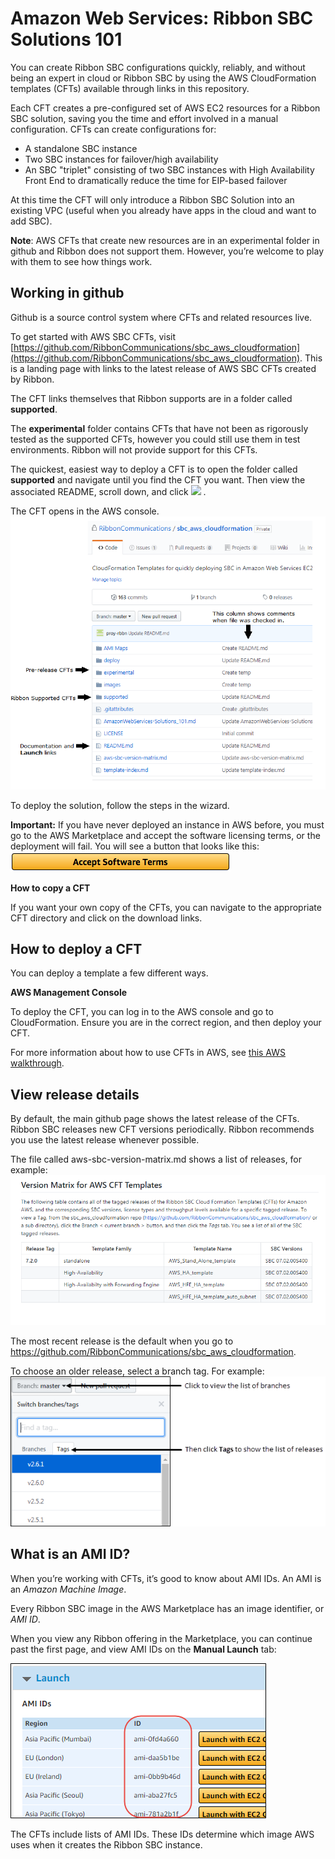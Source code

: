 # Amazon Web Services: Ribbon SBC Solutions 101

You can create Ribbon SBC configurations quickly, reliably, and without being an expert in cloud or Ribbon SBC by using the AWS CloudFormation templates (CFTs) available through links in this repository.

Each CFT creates a pre-configured set of AWS EC2 resources for a Ribbon SBC solution, saving you the time and effort involved in a manual configuration.
CFTs can create configurations for:
- A standalone SBC instance
- Two SBC instances for failover/high availability
- An SBC "triplet" consisting of two SBC instances with High Availability Front End to dramatically reduce the time for EIP-based failover


At this time the CFT will only introduce a Ribbon SBC Solution into an existing VPC (useful when you already have apps in the cloud and want to add SBC).

**Note**: AWS CFTs that create new resources are in an experimental folder in github and Ribbon does not support them. However, you’re welcome to play with them to see how things work.

## Working in github

Github is a source control system where CFTs and related resources live.

To get started with AWS SBC CFTs, visit [https://github.com/RibbonCommunications/sbc_aws_cloudformation](https://github.com/RibbonCommunications/sbc_aws_cloudformation). This is a landing page with links to the latest release of AWS SBC CFTs created by Ribbon.

The CFT links themselves that Ribbon supports are in a folder called **supported**.

The **experimental** folder contains CFTs that have not been as rigorously tested as the supported CFTs, however you could still use them in test environments. Ribbon will not provide support for this CFTs.

The quickest, easiest way to deploy a CFT is to open the folder called **supported** and navigate until you find the CFT you want.
Then view the associated README, scroll down, and click ![](https://cdn.rawgit.com/buildkite/cloudformation-launch-stack-button-svg/master/launch-stack.svg) . 

The CFT opens in the AWS console.
![](https://github.com/RibbonCommunications/sbc_aws_cloudformation/blob/master/images/RBBN-sbc_aws_cloudformation.png) 

To deploy the solution, follow the steps in the wizard.

**Important:** If you have never deployed an instance in AWS before, you must go to the AWS Marketplace and accept the software licensing terms, or the deployment will fail. You will see a button that looks like this: ![](https://github.com/RibbonCommunications/sbc_aws_cloudformation/blob/master/images/acceptSoftwareTerms.png)

**How to copy a CFT**

If you want your own copy of the CFTs, you can navigate to the appropriate CFT directory and click on the download links.

## How to deploy a CFT
You can deploy a template a few different ways.

**AWS Management Console**

To deploy the CFT, you can log in to the AWS console and go to CloudFormation. Ensure you are in the correct region, and then deploy your CFT.

For more information about how to use CFTs in AWS, see [this AWS walkthrough](http://docs.aws.amazon.com/AWSCloudFormation/latest/UserGuide/GettingStarted.Walkthrough.html).

## View release details
By default, the main github page shows the latest release of the CFTs. Ribbon SBC releases new CFT versions periodically.
Ribbon recommends you use the latest release whenever possible.

The file called aws-sbc-version-matrix.md shows a list of releases, for example:
 ![](https://github.com/RibbonCommunications/sbc_aws_cloudformation/blob/master/images/RBBN-version-matrix.png)

The most recent release is the default when you go to https://github.com/RibbonCommunications/sbc_aws_cloudformation.

To choose an older release, select a branch tag. For example:
![](https://github.com/RibbonCommunications/sbc_aws_cloudformation/blob/master/images/releaseTags.png)

## What is an AMI ID?

When you’re working with CFTs, it’s good to know about AMI IDs. An AMI is an *Amazon Machine Image*.

Every Ribbon SBC image in the AWS Marketplace has an image identifier, or *AMI ID*.

When you view any Ribbon offering in the Marketplace, you can continue past the first page, and view AMI IDs on the **Manual Launch** tab:
 
![](https://github.com/RibbonCommunications/sbc_aws_cloudformation/blob/master/images/AMIs.png)

The CFTs include lists of AMI IDs. These IDs determine which image AWS uses when it creates the Ribbon SBC instance.





